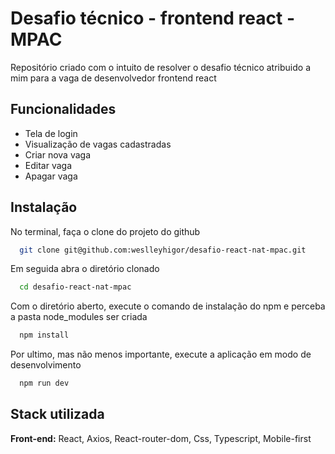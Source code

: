 
# Desafio técnico - frontend react - MPAC

Repositório criado com o intuito de resolver o desafio técnico atribuido a mim para a vaga de desenvolvedor frontend react


## Funcionalidades

- Tela de login
- Visualização de vagas cadastradas
- Criar nova vaga
- Editar vaga
- Apagar vaga


## Instalação

No terminal, faça o clone do projeto do github

```bash
  git clone git@github.com:weslleyhigor/desafio-react-nat-mpac.git
```
Em seguida abra o diretório clonado

```bash
  cd desafio-react-nat-mpac
```
Com o diretório aberto, execute o comando de instalação do npm e perceba a pasta node_modules ser criada

```bash
  npm install
```

Por ultimo, mas não menos importante, execute a aplicação em modo de desenvolvimento

```bash
  npm run dev
```


## Stack utilizada

**Front-end:** React, Axios, React-router-dom, Css, Typescript, Mobile-first


